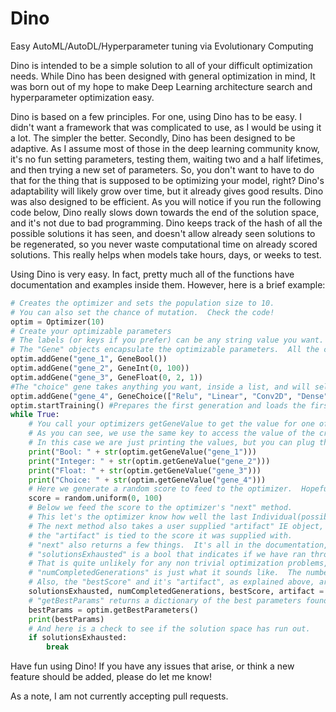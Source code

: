 # Dino
Easy AutoML/AutoDL/Hyperparameter tuning via Evolutionary Computing

Dino is intended to be a simple solution to all of your difficult optimization needs.  While Dino has been designed with general optimization in mind, It was born out of my hope to make Deep Learning architecture search and hyperparameter optimization easy.

Dino is based on a few principles.  For one, using Dino has to be easy.  I didn't want a framework that was complicated to use, as I would be using it a lot.  The simpler the better.  Secondly, Dino has been designed to be adaptive.  As I assume most of those in the deep learning community know, it's no fun setting parameters, testing them, waiting two and a half lifetimes, and then trying a new set of parameters.  So, you don't want to have to do that for the thing that is supposed to be optimizing your model, right? Dino's adaptability will likely grow over time, but it already gives good results.  Dino was also designed to be efficient.  As you will notice if you run the following code below, Dino really slows down towards the end of the solution space, and it's not due to bad programming.  Dino keeps track of the hash of all the possible solutions it has seen, and doesn't allow already seen solutions to be regenerated, so you never waste computational time on already scored solutions.  This really helps when models take hours, days, or weeks to test.

Using Dino is very easy.  In fact, pretty much all of the functions have documentation and examples inside them.  However, here is a brief example:

```python
# Creates the optimizer and sets the population size to 10.
# You can also set the chance of mutation.  Check the code!
optim = Optimizer(10)
# Create your optimizable parameters
# The labels (or keys if you prefer) can be any string value you want.  They just need to be unique.
# The "Gene" objects encapsulate the optimizable parameters.  All the currently available ones are shown below.
optim.addGene("gene_1", GeneBool())
optim.addGene("gene_2", GeneInt(0, 100))
optim.addGene("gene_3", GeneFloat(0, 2, 1))
#The "choice" gene takes anything you want, inside a list, and will select from them during optimization.
optim.addGene("gene_4", GeneChoice(["Relu", "Linear", "Conv2D", "Dense", "MaxPool2D"]))
optim.startTraining() #Prepares the first generation and loads the first set of parameters.
while True:
    # You call your optimizers getGeneValue to get the value for one of the genes you created above
    # As you can see, we use the same key to access the value of the created gene.
    # In this case we are just printing the values, but you can plug them in to anything you want.
    print("Bool: " + str(optim.getGeneValue("gene_1")))
    print("Integer: " + str(optim.getGeneValue("gene_2")))
    print("Float: " + str(optim.getGeneValue("gene_3")))
    print("Choice: " + str(optim.getGeneValue("gene_4")))
    # Here we generate a random score to feed to the optimizer.  Hopefully you don't reuse this part!
    score = random.uniform(0, 100)
    # Below we feed the score to the optimizer's "next" method.
    # This let's the optimizer know how well the last Individual(possible solution) performed.
    # The next method also takes a user supplied "artifact" IE object, such as a keras model.
    # the "artifact" is tied to the score it was supplied with.
    # "next" also returns a few things.  It's all in the documentation, but here is a quick overview.
    # "solutionsExhausted" is a bool that indicates if we have ran through all possible solutions.
    # That is quite unlikely for any non trivial optimization problems, but still check it to be sure!
    # "numCompletedGenerations" is just what it sounds like.  The number of completed generations.
    # Also, the "bestScore" and it's "artifact", as explained above, are returned.
    solutionsExhausted, numCompletedGenerations, bestScore, artifact = optim.next(score)
    # "getBestParams" returns a dictionary of the best parameters found so far.  The keys are the gene's labels.
    bestParams = optim.getBestParameters()
    print(bestParams)
    # And here is a check to see if the solution space has run out.
    if solutionsExhausted:
        break
```

Have fun using Dino!  If you have any issues that arise, or think a new feature should be added, please do let me know!

As a note, I am not currently accepting pull requests.
